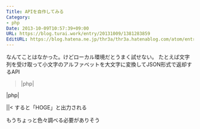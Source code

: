 ```yaml
---
Title: APIを自作してみる
Category:
- php
Date: 2013-10-09T10:57:39+09:00
URL: https://blog.turai.work/entry/20131009/1381283859
EditURL: https://blog.hatena.ne.jp/thr3a/thr3a.hatenablog.com/atom/entry/11696248318758583492
---
```


なんてことはなかった。けどローカル環境だとうまく試せない。
たとえば文字列を受け取って小文字のアルファベットを大文字に変換してJSON形式で返却するAPI
>|php|
<?php
	$str = $_GET["str"];
	$str = htmlspecialchars($str, ENT_QUOTES);
	$str = strtoupper($str);
	header("Content-Type: application/json; charset=utf-8");
	echo json_encode($str);
||<
実際に使うには以下の様な感じ
>|php|
<?php
$str = "hoge";
$json = file_get_contents("http://misosoup.info/~thr3a/test.json?str=" . $str);
$result = json_decode($json);
echo $result;
?>
||<
すると「HOGE」と出力される

もうちょっと色々調べる必要がありそう
